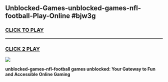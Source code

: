 
## Unblocked-Games-unblocked-games-nfl-football-Play-Online #bjw3g
<h3>
<a href="https://news.freeplayer.one?title=unblocked-games-nfl-football&ref=3">CLICK TO PLAY</a></h3>
<hr>

<h3>
<a href="https://news.freeplayer.one?title=unblocked-games-nfl-football&ref=3">CLICK 2 PLAY</a>
  
</h3>

<a href="https://news.freeplayer.one?title=unblocked-games-nfl-football&ref=3"><img src="https://clearcache.store/games.png"></a>


**unblocked-games-nfl-football games unblocked: Your Gateway to Fun and Accessible Online Gaming**
